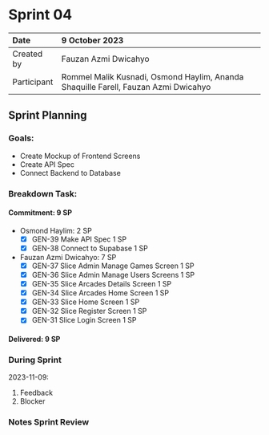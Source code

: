 # Sprint 04

|Date|9 October 2023|
| :- | :- |
|Created by|Fauzan Azmi Dwicahyo|
|Participant|Rommel Malik Kusnadi, Osmond Haylim, Ananda Shaquille Farell, Fauzan Azmi Dwicahyo|

## Sprint Planning

### Goals:
- Create Mockup of Frontend Screens
- Create API Spec
- Connect Backend to Database

### Breakdown Task:

#### Commitment: 9 SP
- Osmond Haylim: 2 SP
  - [x] GEN-39 Make API Spec 1 SP
  - [x] GEN-38 Connect to Supabase 1 SP
- Fauzan Azmi Dwicahyo: 7 SP
  - [x] GEN-37 Slice Admin Manage Games Screen 1 SP
  - [x] GEN-36 Slice Admin Manage Users Screens 1 SP
  - [x] GEN-35 Slice Arcades Details Screen 1 SP
  - [x] GEN-34 Slice Arcades Home Screen 1 SP
  - [x] GEN-33 Slice Home Screen 1 SP
  - [x] GEN-32 Slice Register Screen 1 SP
  - [x] GEN-31 Slice Login Screen 1 SP

#### Delivered:	9 SP

### During Sprint
2023-11-09:

1. Feedback
2. Blocker

### Notes Sprint Review


